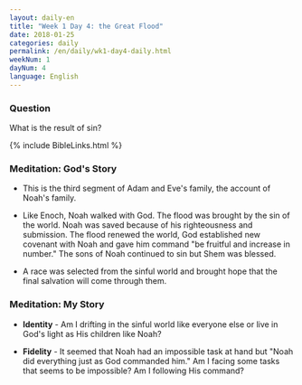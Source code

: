 ```yaml
---
layout: daily-en
title: "Week 1 Day 4: the Great Flood"
date: 2018-01-25
categories: daily
permalink: /en/daily/wk1-day4-daily.html
weekNum: 1
dayNum: 4
language: English
---
```


### Question     
What is the result of sin?

{% include BibleLinks.html %} 

### Meditation: God's Story   
+ This is the third segment of Adam and Eve's family, the account of Noah's family. 

+ Like Enoch, Noah walked with God. The flood was brought by the sin of the world. Noah was saved because of his righteousness and submission. The flood renewed the world, God established new covenant with Noah and gave him command "be fruitful and increase in number." The sons of Noah continued to sin but Shem was blessed. 

+ A race was selected from the sinful world and brought hope that the final salvation will come through them. 

### Meditation: My Story   
+ **Identity** - Am I drifting in the sinful world like everyone else or live in God's light as His children like Noah? 

+ **Fidelity** - It seemed that Noah had an impossible task at hand but "Noah did everything just as God commanded him." Am I facing some tasks that seems to be impossible? Am I following His command? 
